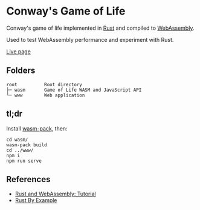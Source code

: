 # Conway's Game of Life
Conway's game of life implemented in [Rust](https://www.rust-lang.org/) and compiled to [WebAssembly](https://webassembly.org/).

Used to test WebAssembly performance and experiment with Rust.

[Live page](https://r-oung.github.io/game-of-life/)


## Folders
```
root          Root directory
├─ wasm       Game of Life WASM and JavaScript API
└─ www        Web application
```


## tl;dr
Install [wasm-pack](https://rustwasm.github.io/wasm-pack/installer/), then:

```shell
cd wasm/
wasm-pack build
cd ../www/
npm i
npm run serve
```


## References
- [Rust and WebAssembly: Tutorial](https://rustwasm.github.io/docs/book/game-of-life/introduction.html)
- [Rust By Example](https://doc.rust-lang.org/rust-by-example/primitives/array.html)